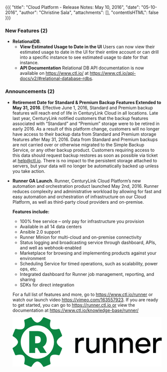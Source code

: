{{{
"title": "Cloud Platform - Release Notes: May 10, 2016",
"date": "05-10-2016",
"author": "Christine Sala",
"attachments": [],
"contentIsHTML": false
}}}
### New Features (2)
* __RelationalDB__.
  - **View Estimated Usage to Date in the UI** Users can now view their estimated usage to date in the UI for their entire account or can drill into a specific instance to see estimated usage to date for that instance.
  - **API Documentation** Relational DB API documentation is now available on https://www.ctl.io/ at https://www.ctl.io/api-docs/v2/#relational-database-rdbs.




### Announcements (2)
* __Retirement Date for Standard & Premium Backup Features Extended to May 31, 2016__. Effective June 1, 2016, Standard and Premium backup features will reach end of life in CenturyLink Cloud in all locations. Late last year, CenturyLink notified customers that the backup features associated with “Standard” and “Premium” storage were to be retired in early 2016. As a result of this platform change, customers will no longer have access to their backup data from Standard and Premium storage features after May 31, 2016. Data from Standard and Premium backups are not carried over or otherwise migrated to the Simple Backup Service, or any other backup product. Customers requiring access to this data should request backup restores as soon as possible via ticket at help@ctl.io. There is no impact to the persistent storage attached to servers, but your data will no longer be automatically backed up unless you take action.

* __Runner GA Launch__. Runner, CenturyLink Cloud Platform’s new automation and orchestration product launched May 2nd, 2016.  Runner reduces complexity and administrative workload by allowing for fast and easy automation and orchestration of infrastructure on our Cloud Platform, as well as third-party cloud providers and on-premise.

  **Features include:**
   - 100% free service – only pay for infrastructure you provision
   - Available in all 14 data centers
   - Ansible 2.0 support
   - Runner Minion for multi-cloud and on-premise connectivity
   - Status logging and broadcasting service through dashboard, APIs, and well as webhook-enabled
   - Marketplace for browsing and implementing products against your environment
   - Scheduling Service for timed operations, such as scalability, power ops, etc.
   - Integrated dashboard for Runner job management, reporting, and sharing
   - SDKs for direct integration

  For a full list of features and more, go to https://www.ctl.io/runner or watch our launch video https://vimeo.com/163557923. If you are ready to get started, you can go to https://runner.ctl.io or view the documentation at https://www.ctl.io/knowledge-base/runner/

    ![RunnerLogo](../images/runner-logo-black-text.png)
